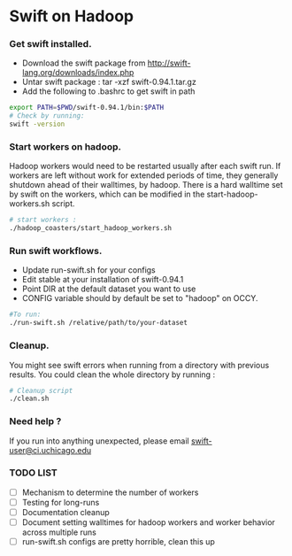 # Swift on Hadoop

### Get swift installed.

* Download the swift package from http://swift-lang.org/downloads/index.php
* Untar swift package : tar -xzf swift-0.94.1.tar.gz
* Add the following to .bashrc to get swift in path

```bash
export PATH=$PWD/swift-0.94.1/bin:$PATH
# Check by running:
swift -version
```

### Start workers on hadoop.

Hadoop workers would need to be restarted usually after each swift run.
If workers are left without work for extended periods of time, they generally
shutdown ahead of their walltimes, by hadoop. There is a hard walltime set by
swift on the workers, which can be modified in the start-hadoop-workers.sh script.

```bash
# start workers :
./hadoop_coasters/start_hadoop_workers.sh
```

### Run swift workflows.

* Update run-swift.sh for your configs
* Edit stable at your installation of swift-0.94.1
* Point DIR at the default dataset you want to use
* CONFIG variable should by default be set to "hadoop" on OCCY.

```bash
#To run:
./run-swift.sh /relative/path/to/your-dataset
```

### Cleanup.

You might see swift errors when running from a directory with previous results.
You could clean the whole directory by running :

```bash
# Cleanup script
./clean.sh
```

### Need help ?

If you run into anything unexpected, please email <swift-user@ci.uchicago.edu>

### TODO LIST


- [ ] Mechanism to determine the number of workers
- [ ] Testing for long-runs
- [ ] Documentation cleanup
- [ ] Document setting walltimes for hadoop workers and worker behavior across multiple runs
- [ ] run-swift.sh configs are pretty horrible, clean this up